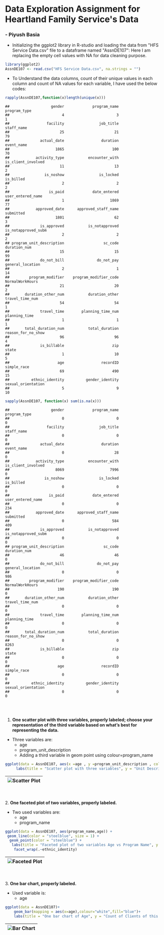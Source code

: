 Data Exploration Assignment for Heartland Family Service's Data
=
### - Piyush Basia 
  
* Initializing the ggplot2 library in R-studio and loading the data from "HFS Service Data.csv" file to a dataframe named "AssnDE107":  Here I am replacing the empty cell values with NA for data cleaning purpose.

``` r
library(ggplot2)
AssnDE107 <- read.csv("HFS Service Data.csv", na.strings = "")
```
  
* To Understand the data columns, count of their unique values in each column and count of NA values for each variable, I have used the below codes:
```r
rapply(AssnDE107,function(x)length(unique(x)))
```
    ##                   gender             program_name             program_type 
    ##                        4                        3                        1 
    ##                 facility                job_title               staff_name 
    ##                       25                       21                       79 
    ##              actual_date                 duration               event_name 
    ##                     1865                      100                       70 
    ##            activity_type           encounter_with       is_client_involved 
    ##                       11                       13                        2 
    ##                is_noshow                is_locked                is_billed 
    ##                        2                        2                        2 
    ##                  is_paid             date_entered        user_entered_name 
    ##                        1                     1869                       77 
    ##            approved_date      approved_staff_name                submitted 
    ##                     1801                       62                        3 
    ##              is_approved           is_notapproved      is_notapproved_subm 
    ##                        2                        2                        2 
    ## program_unit_description                  sc_code             duration_num 
    ##                       15                       15                       99 
    ##              do_not_bill               do_not_pay         general_location 
    ##                        2                        1                       14 
    ##         program_modifier    program_modifier_code          NormalWorkHours 
    ##                       21                       20                        2 
    ##       duration_other_num           duration_other          travel_time_num 
    ##                       54                       54                        1 
    ##              travel_time        planning_time_num            planning_time 
    ##                        1                        1                        1 
    ##       total_duration_num           total_duration       reason_for_no_show 
    ##                       96                       96                        4 
    ##              is_billable                      zip                    state 
    ##                        1                       10                        5 
    ##                      age                 recordID              simple_race 
    ##                       69                      490                       15 
    ##          ethnic_identity          gender_identity       sexual_orientation 
    ##                        5                        9                       10

``` r
sapply(AssnDE107, function(x) sum(is.na(x)))
```
    ##                   gender             program_name             program_type 
    ##                        0                        0                        0 
    ##                 facility                job_title               staff_name 
    ##                        0                        0                        0 
    ##              actual_date                 duration               event_name 
    ##                        0                       28                        0 
    ##            activity_type           encounter_with       is_client_involved 
    ##                     8069                     7996                        0 
    ##                is_noshow                is_locked                is_billed 
    ##                        0                        0                        0 
    ##                  is_paid             date_entered        user_entered_name 
    ##                        0                        0                      234 
    ##            approved_date      approved_staff_name                submitted 
    ##                        0                      584                      409 
    ##              is_approved           is_notapproved      is_notapproved_subm 
    ##                        0                        0                        0 
    ## program_unit_description                  sc_code             duration_num 
    ##                       46                       46                        0 
    ##              do_not_bill               do_not_pay         general_location 
    ##                        0                        0                      986 
    ##         program_modifier    program_modifier_code          NormalWorkHours 
    ##                      190                      190                        0 
    ##       duration_other_num           duration_other          travel_time_num 
    ##                        0                        0                        0 
    ##              travel_time        planning_time_num            planning_time 
    ##                        0                        0                        0 
    ##       total_duration_num           total_duration       reason_for_no_show 
    ##                        0                        0                     8263 
    ##              is_billable                      zip                    state 
    ##                        0                        0                        0 
    ##                      age                 recordID              simple_race 
    ##                        0                        0                        0 
    ##          ethnic_identity          gender_identity       sexual_orientation 
    ##                        0                        0                        0

<br> </br>
1. **One scatter plot with three variables, properly labeled; choose your representation of the third variable based on what’s best for representing the data.**  
* Three variables are:
  * age  
  * program_unit_description  
  * Adding a third variable in geom point using colour=program_name 
```r
ggplot(data = AssnDE107, aes(x =age , y =program_unit_description , colour=program_name)) +geom_point(size = 3)+
     labs(title = "Scatter plot with three variables", y = "Unit Description of the Program", x = "Age")
```
| ![Scatter Plot](https://github.com/pbasia/Assignments_ISQA8600/blob/main/Data%20Exploration/1scatter3var.png)<!-- -->
| -

<br> </br>2. **One faceted plot of two variables, properly labeled.**  
* Two used variables are:
  * age  
  * program_name   
```r
ggplot(data = AssnDE107, aes(program_name,age)) +
 geom_line(color = "steelblue", size = 1) +
  geom_point(color = "steelblue") +
   labs(title = "Faceted plot of two variables Age vs Program Name", y = "Age", x = "Name of Program") +
    facet_wrap(.~ethnic_identity)
```
| ![Faceted Plot](https://github.com/pbasia/Assignments_ISQA8600/blob/main/Data%20Exploration/2FacetedPlot.png)<!-- -->
| -

<br> </br>3. **One bar chart, properly labeled.**  
* Used variable is:
  * age    
```r
ggplot(data = AssnDE107)+
    geom_bar(mapping = aes(x=age),colour="white",fill="blue")+
    labs(title = "One bar chart of Age", y = "Count of Clients of this Age", x = "Age of client")
```
| ![Bar Chart](https://github.com/pbasia/Assignments_ISQA8600/blob/main/Data%20Exploration/3BarChart.png)<!-- -->
| -
